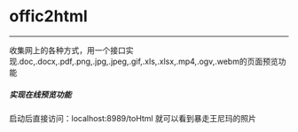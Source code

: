 # offic2html
---
收集网上的各种方式，用一个接口实现.doc,.docx,.pdf,.png,.jpg,.jpeg,.gif,.xls,.xlsx,.mp4,.ogv,.webm的页面预览功能

##### 实现在线预览功能
启动后直接访问：localhost:8989/toHtml
就可以看到暴走王尼玛的照片
